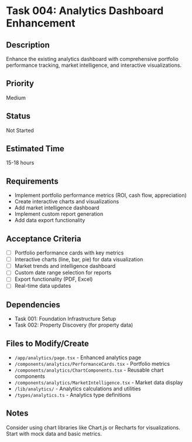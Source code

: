 # Task 004: Analytics Dashboard Enhancement

## Description
Enhance the existing analytics dashboard with comprehensive portfolio performance tracking, market intelligence, and interactive visualizations.

## Priority
Medium

## Status
Not Started

## Estimated Time
15-18 hours

## Requirements
- Implement portfolio performance metrics (ROI, cash flow, appreciation)
- Create interactive charts and visualizations
- Add market intelligence dashboard
- Implement custom report generation
- Add data export functionality

## Acceptance Criteria
- [ ] Portfolio performance cards with key metrics
- [ ] Interactive charts (line, bar, pie) for data visualization
- [ ] Market trends and intelligence dashboard
- [ ] Custom date range selection for reports
- [ ] Export functionality (PDF, Excel)
- [ ] Real-time data updates

## Dependencies
- Task 001: Foundation Infrastructure Setup
- Task 002: Property Discovery (for property data)

## Files to Modify/Create
- `/app/analytics/page.tsx` - Enhanced analytics page
- `/components/analytics/PerformanceCards.tsx` - Portfolio metrics
- `/components/analytics/ChartComponents.tsx` - Reusable chart components
- `/components/analytics/MarketIntelligence.tsx` - Market data display
- `/lib/analytics/` - Analytics calculations and utilities
- `/types/analytics.ts` - Analytics type definitions

## Notes
Consider using chart libraries like Chart.js or Recharts for visualizations. Start with mock data and basic metrics. 